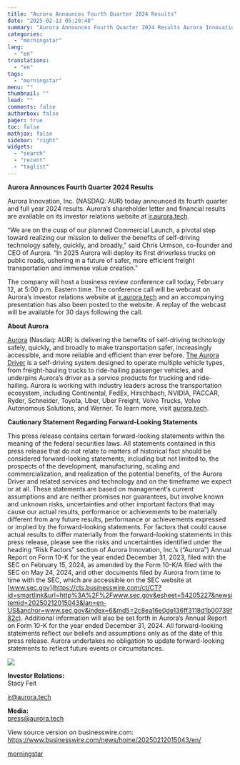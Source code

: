 ```yaml
---
title: "Aurora Announces Fourth Quarter 2024 Results"
date: "2025-02-13 05:20:48"
summary: "Aurora Announces Fourth Quarter 2024 Results Aurora Innovation, Inc. (NASDAQ: AUR) today announced its fourth quarter and full year 2024 results. Aurora’s shareholder letter and financial results are available on its investor relations website at ir.aurora.tech. “We are on the cusp of our planned Commercial Launch, a pivotal step toward..."
categories:
  - "morningstar"
lang:
  - "en"
translations:
  - "en"
tags:
  - "morningstar"
menu: ""
thumbnail: ""
lead: ""
comments: false
authorbox: false
pager: true
toc: false
mathjax: false
sidebar: "right"
widgets:
  - "search"
  - "recent"
  - "taglist"
---
```


**Aurora Announces Fourth Quarter 2024 Results**

Aurora Innovation, Inc. (NASDAQ: AUR) today announced its fourth quarter and full year 2024 results. Aurora’s shareholder letter and financial results are available on its investor relations website at [ir.aurora.tech](https://cts.businesswire.com/ct/CT?id=smartlink&url=https%3A%2F%2Fir.aurora.tech%2F&esheet=54205227&newsitemid=20250212015043&lan=en-US&anchor=ir.aurora.tech&index=1&md5=faaee676b9232ed6477783490416fc32).

“We are on the cusp of our planned Commercial Launch, a pivotal step toward realizing our mission to deliver the benefits of self-driving technology safely, quickly, and broadly,” said Chris Urmson, co-founder and CEO of Aurora. “In 2025 Aurora will deploy its first driverless trucks on public roads, ushering in a future of safer, more efficient freight transportation and immense value creation."

The company will host a business review conference call today, February 12, at 5:00 p.m. Eastern time. The conference call will be webcast on Aurora’s investor relations website at [ir.aurora.tech](https://cts.businesswire.com/ct/CT?id=smartlink&url=https%3A%2F%2Fir.aurora.tech%2F&esheet=54205227&newsitemid=20250212015043&lan=en-US&anchor=ir.aurora.tech&index=2&md5=f668f43597112c9032a0d16b75c436d1) and an accompanying presentation has also been posted to the website. A replay of the webcast will be available for 30 days following the call.

**About Aurora**

[Aurora](https://cts.businesswire.com/ct/CT?id=smartlink&url=https%3A%2F%2Faurora.tech%2F&esheet=54205227&newsitemid=20250212015043&lan=en-US&anchor=Aurora&index=3&md5=43d0ebddee3de422bd4c0384ccb5d00e) (Nasdaq: AUR) is delivering the benefits of self-driving technology safely, quickly, and broadly to make transportation safer, increasingly accessible, and more reliable and efficient than ever before. [The Aurora Driver](https://cts.businesswire.com/ct/CT?id=smartlink&url=https%3A%2F%2Faurora.tech%2Faurora-driver&esheet=54205227&newsitemid=20250212015043&lan=en-US&anchor=The+Aurora+Driver&index=4&md5=d5653440c00ae495ec60dff5830412eb) is a self-driving system designed to operate multiple vehicle types, from freight-hauling trucks to ride-hailing passenger vehicles, and underpins Aurora’s driver as a service products for trucking and ride-hailing. Aurora is working with industry leaders across the transportation ecosystem, including Continental, FedEx, Hirschbach, NVIDIA, PACCAR, Ryder, Schneider, Toyota, Uber, Uber Freight, Volvo Trucks, Volvo Autonomous Solutions, and Werner. To learn more, visit [aurora.tech](https://cts.businesswire.com/ct/CT?id=smartlink&url=https%3A%2F%2Faurora.tech%2F&esheet=54205227&newsitemid=20250212015043&lan=en-US&anchor=aurora.tech&index=5&md5=70cbdf17633b9ebb671471060b865e9c).

**Cautionary Statement Regarding Forward-Looking Statements**

This press release contains certain forward-looking statements within the meaning of the federal securities laws. All statements contained in this press release that do not relate to matters of historical fact should be considered forward-looking statements, including but not limited to, the prospects of the development, manufacturing, scaling and commercialization, and realization of the potential benefits, of the Aurora Driver and related services and technology and on the timeframe we expect or at all. These statements are based on management’s current assumptions and are neither promises nor guarantees, but involve known and unknown risks, uncertainties and other important factors that may cause our actual results, performance or achievements to be materially different from any future results, performance or achievements expressed or implied by the forward-looking statements. For factors that could cause actual results to differ materially from the forward-looking statements in this press release, please see the risks and uncertainties identified under the heading “Risk Factors” section of Aurora Innovation, Inc.’s (“Aurora”) Annual Report on Form 10-K for the year ended December 31, 2023, filed with the SEC on February 15, 2024, as amended by the Form 10-K/A filed with the SEC on May 24, 2024, and other documents filed by Aurora from time to time with the SEC, which are accessible on the SEC website at [www.sec.gov](https://cts.businesswire.com/ct/CT?id=smartlink&url=http%3A%2F%2Fwww.sec.gov&esheet=54205227&newsitemid=20250212015043&lan=en-US&anchor=www.sec.gov&index=6&md5=2c8ea16e0de136ff3118d1b00739f82c). Additional information will also be set forth in Aurora’s Annual Report on Form 10-K for the year ended December 31, 2024. All forward-looking statements reflect our beliefs and assumptions only as of the date of this press release. Aurora undertakes no obligation to update forward-looking statements to reflect future events or circumstances.

 ![](https://cts.businesswire.com/ct/CT?id=bwnews&sty=20250212015043r1&sid=mstr3&distro=nx&lang=en)

**Investor Relations:**  
Stacy Feit
  
[ir@aurora.tech](mailto:ir@aurora.tech)

**Media:**  
[press@aurora.tech](mailto:press@aurora.tech)

View source version on businesswire.com: <https://www.businesswire.com/news/home/20250212015043/en/>

[morningstar](https://www.morningstar.com/news/business-wire/20250212015043/aurora-announces-fourth-quarter-2024-results)
